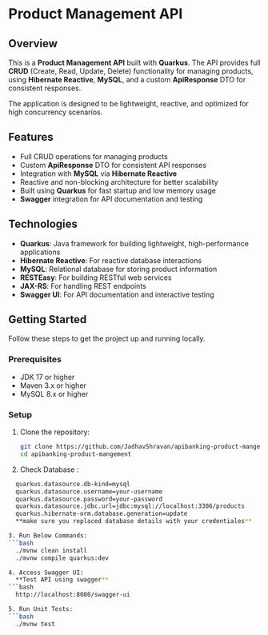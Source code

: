    # Product Management API

## Overview

This is a **Product Management API** built with **Quarkus**. The API provides full **CRUD** (Create, Read, Update, Delete) functionality for managing products, using **Hibernate Reactive**, **MySQL**, and a custom **ApiResponse<T>** DTO for consistent responses.

The application is designed to be lightweight, reactive, and optimized for high concurrency scenarios.

## Features

- Full CRUD operations for managing products
- Custom **ApiResponse<T>** DTO for consistent API responses
- Integration with **MySQL** via **Hibernate Reactive**
- Reactive and non-blocking architecture for better scalability
- Built using **Quarkus** for fast startup and low memory usage
- **Swagger** integration for API documentation and testing

## Technologies

- **Quarkus**: Java framework for building lightweight, high-performance applications
- **Hibernate Reactive**: For reactive database interactions
- **MySQL**: Relational database for storing product information
- **RESTEasy**: For building RESTful web services
- **JAX-RS**: For handling REST endpoints
- **Swagger UI**: For API documentation and interactive testing

## Getting Started

Follow these steps to get the project up and running locally.

### Prerequisites

- JDK 17 or higher
- Maven 3.x or higher
- MySQL 8.x or higher

### Setup

1. Clone the repository:

   ```bash
   git clone https://github.com/JadhavShravan/apibanking-product-mangement.git
   cd apibanking-product-mangement

2. Check Database :
 ```bash
   quarkus.datasource.db-kind=mysql
   quarkus.datasource.username=your-username
   quarkus.datasource.password=your-password
   quarkus.datasource.jdbc.url=jdbc:mysql://localhost:3306/products
   quarkus.hibernate-orm.database.generation=update
   **make sure you replaced database details with your credentiales**

3. Run Below Commands:
```bash
   ./mvnw clean install  
   ./mvnw compile quarkus:dev

4. Access Swagger UI:
   **Test API using swagger**
```bash
   http://localhost:8080/swagger-ui

5. Run Unit Tests:
```bash
   ./mvnw test



